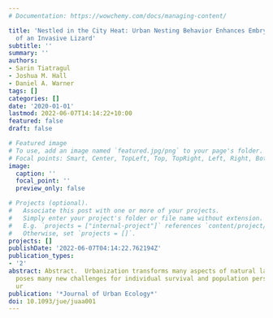 ```yaml
---
# Documentation: https://wowchemy.com/docs/managing-content/

title: 'Nestled in the City Heat: Urban Nesting Behavior Enhances Embryo Development
  of an Invasive Lizard'
subtitle: ''
summary: ''
authors:
- Sarin Tiatragul
- Joshua M. Hall
- Daniel A. Warner
tags: []
categories: []
date: '2020-01-01'
lastmod: 2022-06-07T14:14:22+10:00
featured: false
draft: false

# Featured image
# To use, add an image named `featured.jpg/png` to your page's folder.
# Focal points: Smart, Center, TopLeft, Top, TopRight, Left, Right, BottomLeft, Bottom, BottomRight.
image:
  caption: ''
  focal_point: ''
  preview_only: false

# Projects (optional).
#   Associate this post with one or more of your projects.
#   Simply enter your project's folder or file name without extension.
#   E.g. `projects = ["internal-project"]` references `content/project/deep-learning/index.md`.
#   Otherwise, set `projects = []`.
projects: []
publishDate: '2022-06-07T04:14:22.762194Z'
publication_types:
- '2'
abstract: Abstract.  Urbanization transforms many aspects of natural landscapes and
  poses many new challenges for individual survival and population persistence. Thus,
  ur
publication: '*Journal of Urban Ecology*'
doi: 10.1093/jue/juaa001
---
```

